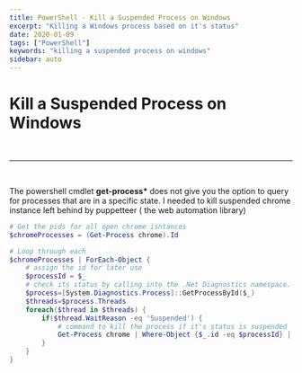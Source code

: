 ```yaml
---
title: PowerShell - Kill a Suspended Process on Windows
excerpt: "Killing a Windows process based on it's status"
date: 2020-01-09
tags: ["PowerShell"]
keywords: "killing a suspended process on windows"
sidebar: auto
---
```


# Kill a Suspended Process on Windows

<br>
<hr>
<br>

The powershell cmdlet **get-process\*** does not give you the option to query for processes that are in a specific state.
I needed to kill suspended chrome instance left behind by puppetteer ( the web automation library)

```powershell
# Get the pids for all open chrome isntances
$chromeProcesses = (Get-Process chrome).Id

# Loop through each
$chromeProcesses | ForEach-Object {
    # assign the id for later use
    $processId = $_
    # check its status by calling into the .Net Diagnostics namespace.
    $process=[System.Diagnostics.Process]::GetProcessById($_)
    $threads=$process.Threads
    foreach($thread in $threads) {
        if($thread.WaitReason -eq 'Suspended') {
            # command to kill the process if it's status is suspended
            Get-Process chrome | Where-Object {$_.id -eq $processId} | kill -Force
        }
    }
}
```
